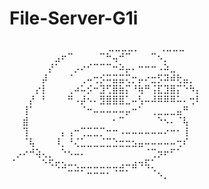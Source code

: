 # File-Server-G1i
  ⠀⠀⠀⠀⠀⠀⠀⠀⠀⠀⠀⠀⠀
⠀⠀⣀⣀⣀⣀⡀⠀⠀⠀⢀⣀⣀⣀⠀⠀⠀⠀⠀⠀⠀⠀
⠀⠀⠀⠀⠀⠀⠀⣠⠖⠉⠀⠀⠀⠀⠉⠓⢤⠚⠉⠀⠀⠀⠉⠢⡀⠀⠀⠀⠀⠀
⠀⠀⠀⠀⠀⠀⡜⠁⠀⠀⡠⠔⠊⠉⠉⠉⠒⠵⡤⠄⠒⠒⠒⠠⠵⣀⠀⠀⠀⠀
⠀⠀⠀⠀⠀⡼⠀⠀⠀⠈⠀⢀⠤⢒⡪⠭⣭⣭⢍⡒⡤⠔⣒⡫⠽⠾⢗⣤⡀⠀
⠀⠀⠀⠀⡔⡇⠀⠀⠀⢀⠴⠥⡪⠒⣹⢋⣿⣷⡍⠘⢷⠛⢨⣏⣹⣿⡍⠑⠳⡄
⠀⠀⠀⡜⠀⠃⠀⠀⠀⠛⠠⡼⠢⠄⣻⣿⣿⣿⣁⠤⢣⠤⠼⠿⠿⠿⠥⠄⢒⠇
⠀⠀⢸⠁⠀⠀⠀⠀⠀⠀⠀⠈⠒⠤⠤⠤⠤⠤⡤⠒⠁⠀⢀⣀⣀⣀⣤⠛⠀⠀
⠀⠀⣾⠀⠀⠀⠀⠀⠀⠀⠀⠀⠀⠀⠀⠀⠂⠉⠀⠀⠀⠀⠀⠑⠢⠄⠈⢧⠀⠀
⠀⠀⢹⠀⠀⠀⠀⠀⡄⢠⠒⢉⣉⣉⡉⠒⠒⠠⠤⠤⠤⠤⠤⠤⠔⠒⠂⢸⠀⠀
⠀⠀⠈⢧⠀⠀⠀⠸⡀⠘⢌⣁⣀⣀⣈⣉⣑⣒⣒⣢⣤⠤⠤⠤⠤⠤⢒⠎⠀⠀
⠀⡠⠔⠚⢵⢄⡀⠀⠑⠢⠤⠄⠀⠀⠀⠀⠀⠀⠀⠀⠀⠈⢉⡲⠖⠋⠁⠀⠀⠀
⠈⠀⠀⠀⠀⠑⠫⢖⣢⠤⢄⣀⣀⣀⣀⣀⣀⣠⠤⣴⠲⢯⡁⠀⠀⠀⠀⠀⠀⠀
⠀⠀⠀⠀⠀⠀⠀⠀⠀⠉⠉⠁⠒⠒⠒⠂⠈⠉⠁⠀⠀⠀⠈⠢⡀
